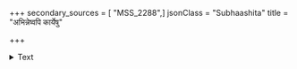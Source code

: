 +++
secondary_sources = [ "MSS_2288",]
jsonClass = "Subhaashita"
title = "अभिन्नेष्वपि कार्येषु"

+++

<details><summary>Text</summary>

अभिन्नेष्वपि कार्येषु भिद्यते मनसः क्रिया।  
अन्यथैव स्तनं पुत्रश् चिन्तयत्यन्यथा पतिः॥
</details>
